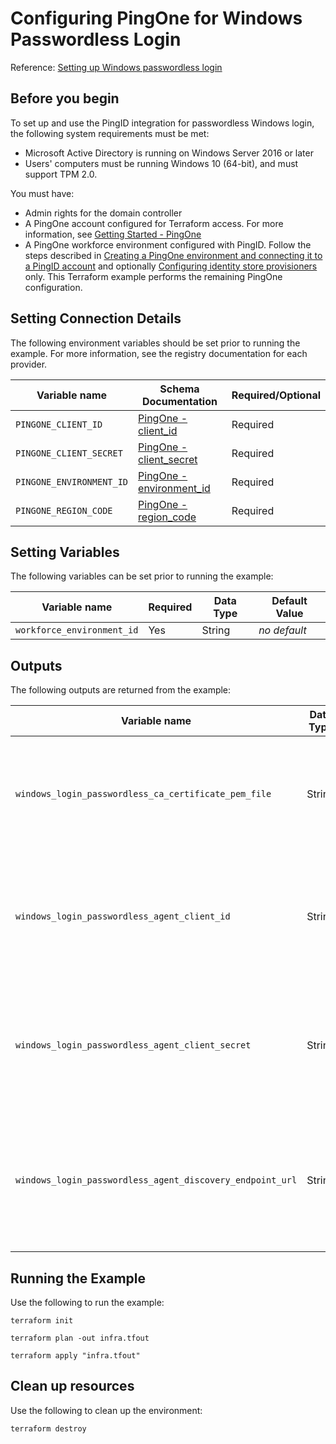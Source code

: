 # Configuring PingOne for Windows Passwordless Login

Reference: [Setting up Windows passwordless login](https://docs.pingidentity.com/r/en-us/solution-guides/bp_setting_up_windows_passwordless_login)

## Before you begin

To set up and use the PingID integration for passwordless Windows login, the following system requirements must be met:

* Microsoft Active Directory is running on Windows Server 2016 or later
* Users' computers must be running Windows 10 (64-bit), and must support TPM 2.0.

You must have:

* Admin rights for the domain controller
* A PingOne account configured for Terraform access.  For more information, see [Getting Started - PingOne](https://terraform.pingidentity.com/getting-started/pingone/)
* A PingOne workforce environment configured with PingID.  Follow the steps described in [Creating a PingOne environment and connecting it to a PingID account](https://docs.pingidentity.com/r/en-us/solution-guides/czz1662494125032) and optionally [Configuring identity store provisioners](https://docs.pingidentity.com/r/en-us/solution-guides/dgp1662481986872) only.  This Terraform example performs the remaining PingOne configuration.

## Setting Connection Details
The following environment variables should be set prior to running the example.  For more information, see the registry documentation for each provider.

| Variable name                                   | Schema Documentation                                                                                                                            | Required/Optional |
|-------------------------------------------------|-------------------------------------------------------------------------------------------------------------------------------------------------|-------------------|
| `PINGONE_CLIENT_ID`                             | [PingOne - client_id](https://registry.terraform.io/providers/pingidentity/pingone/latest/docs#client_id)                                       | Required          |
| `PINGONE_CLIENT_SECRET`                         | [PingOne - client_secret](https://registry.terraform.io/providers/pingidentity/pingone/latest/docs#client_secret)                               | Required          |
| `PINGONE_ENVIRONMENT_ID`                        | [PingOne - environment_id](https://registry.terraform.io/providers/pingidentity/pingone/latest/docs#environment_id)                             | Required          |
| `PINGONE_REGION_CODE`                           | [PingOne - region_code](https://registry.terraform.io/providers/pingidentity/pingone/latest/docs#region_code)                                   | Required          |


## Setting Variables
The following variables can be set prior to running the example:

| Variable name              | Required | Data Type | Default Value |
|----------------------------|----------|-----------|---------------|
| `workforce_environment_id` | Yes      | String    | *no default*  |

## Outputs
The following outputs are returned from the example:

| Variable name                                             | Data Type | Sensitive Value | Description                                                                                                      |
|-----------------------------------------------------------|-----------|-----------------|------------------------------------------------------------------------------------------------------------------|
| `windows_login_passwordless_ca_certificate_pem_file`      | String    | No              | An export of the generated CA issuing certificate, in PEM format, to publish to Active Directory.                |
| `windows_login_passwordless_agent_client_id`              | String    | No              | The OIDC client ID to use when installing the Windows Login Passwordless Desktop Agent application.              |
| `windows_login_passwordless_agent_client_secret`          | String    | Yes             | The OIDC client secret to use when installing the Windows Login Passwordless Desktop Agent application.          |
| `windows_login_passwordless_agent_discovery_endpoint_url` | String    | No              | The OIDC Discovery Endpoint URL to use when installing the Windows Login Passwordless Desktop Agent application. |

## Running the Example
Use the following to run the example:

```shell
terraform init
```

```shell
terraform plan -out infra.tfout
```

```shell
terraform apply "infra.tfout"
```

## Clean up resources
Use the following to clean up the environment:

```shell
terraform destroy
```
